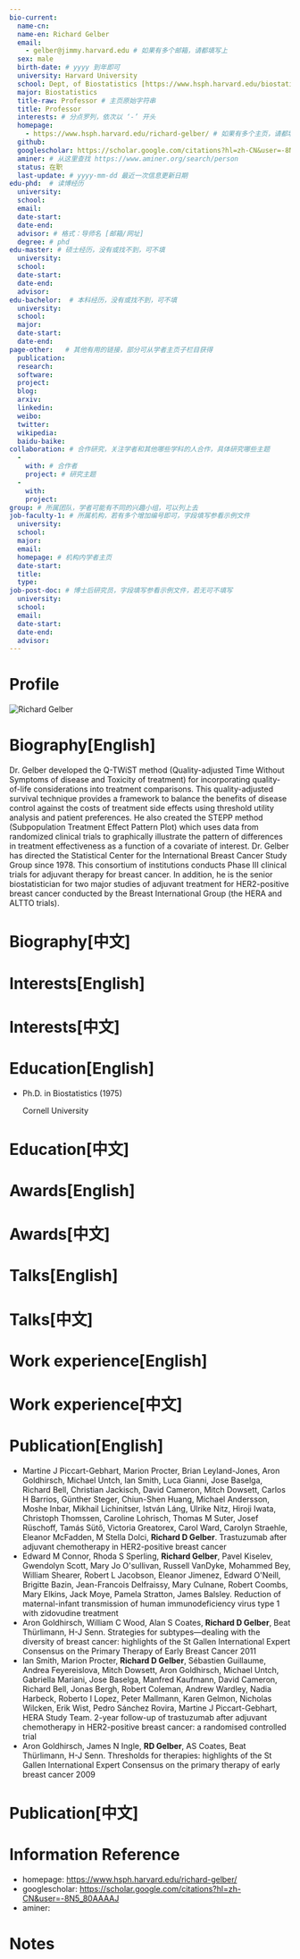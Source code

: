 ```yaml
---
bio-current:
  name-cn: 
  name-en: Richard Gelber
  email: 
    - gelber@jimmy.harvard.edu # 如果有多个邮箱，请都填写上
  sex: male
  birth-date: # yyyy 到年即可
  university: Harvard University 
  school: Dept, of Biostatistics [https://www.hsph.harvard.edu/biostatistics] # 格式：学院名称[学院官网链接]
  major: Biostatistics
  title-raw: Professor # 主页原始字符串 
  title: Professor
  interests: # 分点罗列，依次以 ‘-’ 开头
  homepage: 
    - https://www.hsph.harvard.edu/richard-gelber/ # 如果有多个主页，请都填写上
  github: 
  googlescholar: https://scholar.google.com/citations?hl=zh-CN&user=-8N5_80AAAAJ 
  aminer: # 从这里查找 https://www.aminer.org/search/person
  status: 在职
  last-update: # yyyy-mm-dd 最近一次信息更新日期
edu-phd:  # 读博经历
  university: 
  school: 
  email: 
  date-start: 
  date-end: 
  advisor: # 格式：导师名 [邮箱/网址]
  degree: # phd
edu-master: # 硕士经历，没有或找不到，可不填
  university: 
  school: 
  date-start: 
  date-end: 
  advisor:
edu-bachelor:  # 本科经历，没有或找不到，可不填
  university: 
  school: 
  major: 
  date-start: 
  date-end: 
page-other:   # 其他有用的链接，部分可从学者主页子栏目获得
  publication: 
  research: 
  software: 
  project: 
  blog: 
  arxiv: 
  linkedin: 
  weibo:
  twitter:
  wikipedia:
  baidu-baike:
collaboration: # 合作研究，关注学者和其他哪些学科的人合作，具体研究哪些主题
  - 
    with: # 合作者
    project: # 研究主题
  - 
    with: 
    project: 
group: # 所属团队，学者可能有不同的兴趣小组，可以列上去
job-faculty-1: # 所属机构，若有多个增加编号即可，字段填写参看示例文件
  university: 
  school: 
  major: 
  email: 
  homepage: # 机构内学者主页
  date-start: 
  title: 
  type: 
job-post-doc: # 博士后研究员，字段填写参看示例文件，若无可不填写
  university: 
  school: 
  email: 
  date-start: 
  date-end: 
  advisor: 
---
```


# Profile

![Richard Gelber](https://cdn1.sph.harvard.edu/wp-content/uploads/sites/534/2012/09/siteheader.jpg)

# Biography[English]

Dr. Gelber developed the Q-TWiST method (Quality-adjusted Time Without Symptoms of disease and Toxicity of treatment) for incorporating quality-of-life considerations into treatment comparisons. This quality-adjusted survival technique provides a framework to balance the benefits of disease control against the costs of treatment side effects using threshold utility analysis and patient preferences. He also created the STEPP method (Subpopulation Treatment Effect Pattern Plot) which uses data from randomized clinical trials to graphically illustrate the pattern of differences in treatment effectiveness as a function of a covariate of interest. Dr. Gelber has directed the Statistical Center for the International Breast Cancer Study Group since 1978. This consortium of institutions conducts Phase III clinical trials for adjuvant therapy for breast cancer. In addition, he is the senior biostatistician for two major studies of adjuvant treatment for HER2-positive breast cancer conducted by the Breast International Group (the HERA and ALTTO trials).

# Biography[中文]

# Interests[English]

# Interests[中文]

# Education[English]

- Ph.D. in Biostatistics (1975)
    
    Cornell University

# Education[中文]

# Awards[English]

# Awards[中文]

# Talks[English]

# Talks[中文]

# Work experience[English]

# Work experience[中文]

# Publication[English]

- Martine J Piccart-Gebhart, Marion Procter, Brian Leyland-Jones, Aron Goldhirsch, Michael Untch, Ian Smith, Luca Gianni, Jose Baselga, Richard Bell, Christian Jackisch, David Cameron, Mitch Dowsett, Carlos H Barrios, Günther Steger, Chiun-Shen Huang, Michael Andersson, Moshe Inbar, Mikhail Lichinitser, István Láng, Ulrike Nitz, Hiroji Iwata, Christoph Thomssen, Caroline Lohrisch, Thomas M Suter, Josef Rüschoff, Tamás Sütő, Victoria Greatorex, Carol Ward, Carolyn Straehle, Eleanor McFadden, M Stella Dolci, **Richard D Gelber**. Trastuzumab after adjuvant chemotherapy in HER2-positive breast cancer
- Edward M Connor, Rhoda S Sperling, **Richard Gelber**, Pavel Kiselev, Gwendolyn Scott, Mary Jo O'sullivan, Russell VanDyke, Mohammed Bey, William Shearer, Robert L Jacobson, Eleanor Jimenez, Edward O'Neill, Brigitte Bazin, Jean-Francois Delfraissy, Mary Culnane, Robert Coombs, Mary Elkins, Jack Moye, Pamela Stratton, James Balsley. Reduction of maternal-infant transmission of human immunodeficiency virus type 1 with zidovudine treatment
- Aron Goldhirsch, William C Wood, Alan S Coates, **Richard D Gelber**, Beat Thürlimann, H-J Senn. Strategies for subtypes—dealing with the diversity of breast cancer: highlights of the St Gallen International Expert Consensus on the Primary Therapy of Early Breast Cancer 2011
- Ian Smith, Marion Procter, **Richard D Gelber**, Sébastien Guillaume, Andrea Feyereislova, Mitch Dowsett, Aron Goldhirsch, Michael Untch, Gabriella Mariani, Jose Baselga, Manfred Kaufmann, David Cameron, Richard Bell, Jonas Bergh, Robert Coleman, Andrew Wardley, Nadia Harbeck, Roberto I Lopez, Peter Mallmann, Karen Gelmon, Nicholas Wilcken, Erik Wist, Pedro Sánchez Rovira, Martine J Piccart-Gebhart, HERA Study Team. 2-year follow-up of trastuzumab after adjuvant chemotherapy in HER2-positive breast cancer: a randomised controlled trial
- Aron Goldhirsch, James N Ingle, **RD Gelber**, AS Coates, Beat Thürlimann, H-J Senn. Thresholds for therapies: highlights of the St Gallen International Expert Consensus on the primary therapy of early breast cancer 2009

# Publication[中文]

# Information Reference

-  homepage: https://www.hsph.harvard.edu/richard-gelber/
-  googlescholar: https://scholar.google.com/citations?hl=zh-CN&user=-8N5_80AAAAJ
-  aminer: 

# Notes